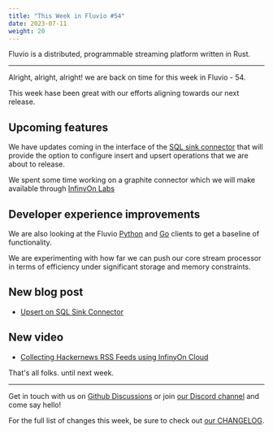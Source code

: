 ```yaml
---
title: "This Week in Fluvio #54"
date: 2023-07-11
weight: 20
---
```

Fluvio is a distributed, programmable streaming platform written in Rust.

---
Alright, alright, alright! we are back on time for this week in Fluvio - 54.

This week hase been great with our efforts aligning towards our next release.

## Upcoming features
We have updates coming in the interface of the [SQL sink connector](https://github.com/infinyon/sql-connector) that will provide the option to configure insert and upsert operations that we are about to release.

We spent some time working on a graphite connector which we will make available through [InfinyOn Labs](https://github.com/infinyon/labs-projects)

## Developer experience improvements
We are also looking at the Fluvio [Python](https://github.com/infinyon/fluvio-client-python) and [Go](https://github.com/avinassh/fluvio-go) clients to get a baseline of functionality.

We are experimenting with how far we can push our core stream processor in terms of efficiency under significant storage and memory constraints.

## New blog post
* [Upsert on SQL Sink Connector]

## New video
* [Collecting Hackernews RSS Feeds using InfinyOn Cloud]('https://www.youtube.com/@InfinyOn')

That's all folks. until next week.

---

Get in touch with us on [Github Discussions] or join [our Discord channel] and come say hello!

For the full list of changes this week, be sure to check out [our CHANGELOG].

[Fluvio open source]: https://github.com/infinyon/fluvio
[our CHANGELOG]: https://github.com/infinyon/fluvio/blob/master/CHANGELOG.md
[our Discord channel]: https://discordapp.com/invite/bBG2dTz
[Github Discussions]: https://github.com/infinyon/fluvio/discussions


[Upsert on SQL Sink Connector]: ../docs/hub/connectors/outbound/sql#upsert-usage-example